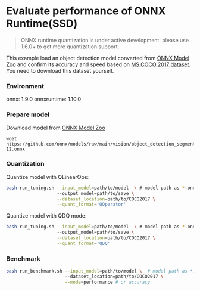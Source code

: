 # Evaluate performance of ONNX Runtime(SSD) 
>ONNX runtime quantization is under active development. please use 1.6.0+ to get more quantization support. 

This example load an object detection model converted from [ONNX Model Zoo](https://github.com/onnx/models) and confirm its accuracy and speed based on [MS COCO 2017 dataset](https://cocodataset.org/#download). You need to download this dataset yourself.

### Environment
onnx: 1.9.0
onnxruntime: 1.10.0

### Prepare model
Download model from [ONNX Model Zoo](https://github.com/onnx/models)

```shell
wget https://github.com/onnx/models/raw/main/vision/object_detection_segmentation/ssd/model/ssd-12.onnx
```

### Quantization

Quantize model with QLinearOps:

```bash
bash run_tuning.sh --input_model=path/to/model  \ # model path as *.onnx
                   --output_model=path/to/save \
                   --dataset_location=path/to/COCO2017 \
                   --quant_format='QOperator' 
```

Quantize model with QDQ mode:

```bash
bash run_tuning.sh --input_model=path/to/model  \ # model path as *.onnx
                   --output_model=path/to/save \
                   --dataset_location=path/to/COCO2017 \
                   --quant_format='QDQ'
```

### Benchmark

```bash
bash run_benchmark.sh --input_model=path/to/model \  # model path as *.onnx
                      --dataset_location=path/to/COCO2017 \
                      --mode=performance # or accuracy
```
